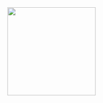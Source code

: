 <a href="https://github.com/Merlijnos/github-readme-stats">
  <img height=200 align="center" src="https://github-readme-stats.vercel.app/api/top-langs/?username=Merlijnos&theme=github_dark" />
</a>
